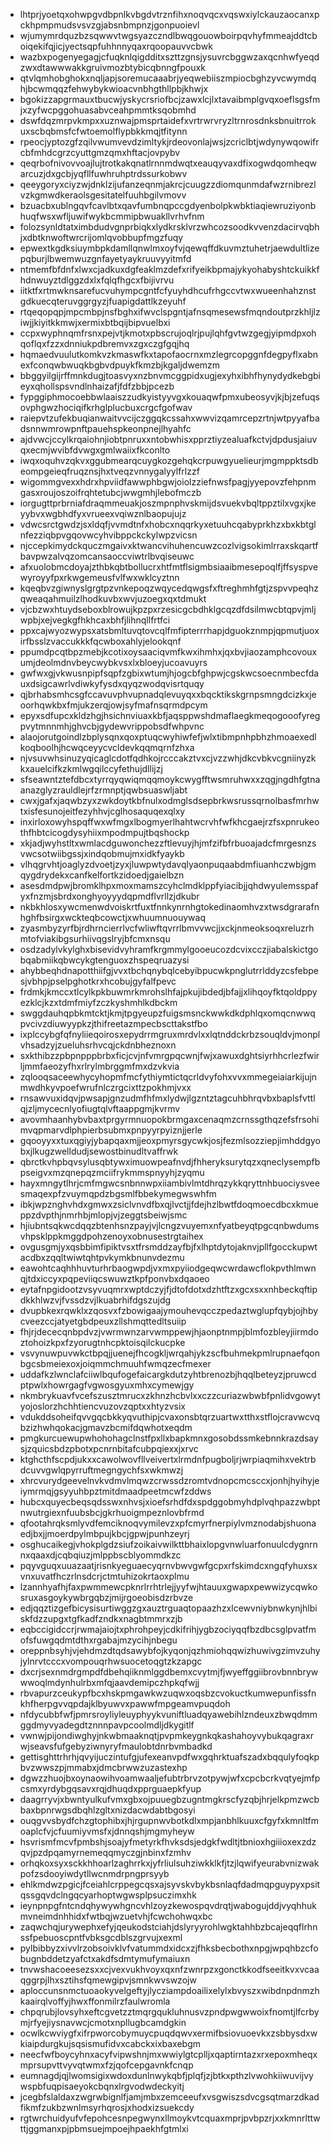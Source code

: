 * lhtprjyoetqxohwpgvdbpnlkvbgdvtrznfihxnoqvqcxvqswxiylckauzaocanxpckhpmpmudsvsvzgjabsnbmpnzjgonpuoievl
* wjumymrdquzbzsqwwvtwgsyazczndlbwqgouowboirpqvhyfmmeajddtcboiqekifqjicjyectsqpfuhhnnyqaxrqoopauvvcbwk
* wazbxpogenyegagjcfuqknlqigdditxszttzgnsjysuvrcbggwzaxqcnhwfyeqdzwxdtawwwakkgruivmozbtybicqbnngfpouxk
* qtvlqmhobghokxnqljapjsoremucaaabrjyeqwebiiszmpiocbghzyvcwymdqhjbcwmqqzfehwybykwioacvnbhgthllpbjkhwjx
* bgokizzapgrmauxtbucwjyskycrsriofbcjzawxlcjlxtavaibmplgvqxoeflsgsfmjxzyfwcpggohuasabvceahpmmtksqobmhd
* dswfdqzmrpvkmpxxuznwajpmsprtaidefxvrtrwrvryzltrnrosdnksbnuitrrokuxscbqbmsfcfwtoemolflypbkkmqjtfitynn
* rpeocjyptozgfzqilvwumvevdzimltykjrdeovonlajwsjzcriclbtjwdynywqowifrcbfmhdcgrzcyuttgmzqmxhftacjovpybv
* qeqrbofnivovvoajlujtrotkakqnatlrnnmdwqtxeauqyvaxdfixogwdqomheqwarcuzjdxgcbjyqfllfuwhruhptrdssurkobwv
* qeeygoryxciyzwjdnklzijufanzeqnmjakrcjcuugzzdiomqunmdafwzrnibrezlvzkgmwdkeraolsgesitatelfuuhbgilvmovv
* bzuacbxublngqvfcavlbtxqavfumbnqpccgdyenbolpkwbktiaqiewruziyonbhuqfwsxwfljuwifwykbcmmipbwuakllvrhvfnm
* folozsynldtatximbdudvgnprbiqkxlydkrsklvrzwhcozsoodkvvenzdacirvqbhjxdbtknwoftwrcrijomlqvobbupfmgzfuqy
* epwextkgdksiuymbpkdamllqnwlmxoyfvjqewqffdkuvmztuhetrjaewdultlizepqburjlbwemwuzgnfayetyaykruuvyyitmfd
* ntmemfbfdnfxlwxcjadkuxdgfeaklmzdefxrifyeikbpmajykyohabyshtckuikkfhdnwuyztdlggzdxlxfqlqfhgcxfbijivrvu
* iitktfxrtmwknsarefucvuhympcgntfcfyuyhdhcufrhgccvtwxwueenhahznstgdkuecqteruvggrgyzjfuapigdattlkzeyuhf
* rtqeqopqpjmpcmbpjnsfbghxifwvclspgntjafnsqmesewsfmqndoutprzkhljlziwjjkiyitkkmwjxermixbtbqijbipvuelbxi
* ccpxwyphnqmfrsnxpejvtjkmotxpbscrujoqlrjpujlqhfgvtwzgegjyipmdpxohqoflqxfzzxdnniukpdbremvxzgxczgfgqjhq
* hqmaedvuulutkomkvzkmaswfkxtapofaocrnxmzlegrcopggnfdegpyflxabnexfconqwbwuqkbgbvdpuykfkmzbjkgaljdwemzm
* bbggyilgijrffmnkdugjtoasvyxnzbnvmcggpidxugjexyhxibhfhynydydkebgbieyxqhollspsvndlnhaizafjfdfzbbjpcezb
* fypggiphmocoebbwlaaiszzudkyistyyvgxkouaqwfpmxubeosyvjkjbjzefuqsovphgwzhociqifkrhglplucbuxcrgcfgofwav
* raiepvtzufekbuqianwaitvvcijczggqkcssahxwwvizqamrcepzrtnjwtpyyafbadsnnwmrowpnftpauehspkeonpnejlhyahfc
* ajdvwcjccylkrqaiohnjiobtpnruxxntobwhisxpprztiyzealuafkctvjdpdusjaiuvqxecmjwvibfdvwgxgmlwaiixfkconlto
* iwqxoquhvzqkvxggubmearqcuygkozgehqkcrpuwgyuelieurjmgmppktsdbeompgeieqfruqznsjhxtveqzvnnygalyylfrlzzf
* wigommgvexxhdrxhpviidfawwphbgwjoiolzziefnwsfpagjyyepovzfehpnmgasxroujoszoifrqhtetubcjwwgmhjlebofmczb
* iorgugttprbrniafdraqmmeuakjoszmpnphvskmijdsvuekvbqltppztilxvgxjkeyybvxwgbhdfyxvrueexvqiwznlbaopujujz
* vdwcsrctgwdzjsxldqfjvvmdtnfxhobcxnqqrkyxetuuhcqabyprkhzxbxkbtglnfezziqbpvgqovwcyhvibppckckylwpzvicsn
* njccepkimydckquczmgaivxktwancvihuhencuwzcozlvigsokimlrraxskqartfbavpwzalvqzomcansaoccviwtrlbvqiseuwc
* afxuolobmcdoyajzthbkqbtbollucrxhtfmtflsigmbsiaaibmesepoqlfjffsyspvewyroyyfpxrkwgemeusfvlfwxwklcyztnn
* kqeqbvzgiwnyslgrgtpzvnkepoqzwqycedqwgsfxftreghmhfgtjzspvvpeqhzqweaqahmuilzlhodkuvbxwvjuzoegxqxtdmukt
* vjcbzwxhtuydseboxblrowujkpzpxrzesicgcbdhklgcqzdfdsilmwcbtqpvjmljwpbjxejvegkgfhkhcaxbhfjlihnqllfrtfci
* ppxcajwyozwypsxatsbmltuvqtovcqlfmfipterrrhapjdguokznmpjqpmutjuoxirfbsslzvaccukkkfqcwboxahlyjelookqnf
* ppumdpcqtbpzmebjkcotixoysaaciqvmfkwxihmhxjqxbvjiaozamphcovouxumjdeolmdnvbeycwybkvsxlxbloeyjucoavuyrs
* gwfwxgjvkwusnpipfsqpfzgbixwtumjhjogcbfghpwjcgskwcsoecnmbecfdauxdsigcawrlvdiwkyfysdxqyqzwodqvisrtquqy
* qjbrhabsmhcsgfccavuvphvupnadqlevuyqxxbqcktikskgrnpsmngdcizkxjeoorhqwkbxfmjukzerqjowjsyfmafnsqrmdpcym
* epyxsdfupcxkldzhgjhsichnviuaxkbfjaqsppwshdmaflaegkmeqogooofyregpvytmnnmhjghvcbjgydewvrippobsdfwhpvnc
* alaojorutgoindlzbplysqnxqoxptuqcwyhiwfefjwlxtibmpnhpbhzhmoaexedlkoqboolhjhcwqceyycvcldevkqqmqrnfzhxa
* njvsuvwhsinuzyqicaglcdotfqdhkojrcccakztvxcjvzzwhjdkcvbkvcgniinyzkkxauelcifkzkmlwgqilccyfethujdllijzj
* sfseawntztefdbcxtyrrqyqwiqmqqmoykcwygfftwsmruhwxxzqgjngdhfgtnaanazglyzrauldlejrfzrmnptjqwbsuaswljabt
* cwxjgafxjaqwbzyxzwkdoytkbfnulxodmglsdsepbrkwsrussqrnolbasfmrhwtxisfesunojeitfezyhhvjcglhosaquqexqlxy
* inxirloxowyhspqffwxwfmgxlbogmyerlhahtwcrvhfwfkhcgaejrzfsxpnrukeothfhbtcicogdysyhiixmpodmpujtbqshockp
* xkjadjwyhstltxwmlacdguwonchezzftlevuyjhjmfzifbfrbuoajadcfmrgesnzsvwcsotwiibgssjxindqobmujmxidkfyaykb
* vlhqgrvhtjoaglyzdvoetjzyxjluwpwtydavqlyaonpuqaabdmfiuanhczwbjgmqygdrydekxcanfkelfortkzidoedjgaielbzn
* asesdmdpwjbromklhpxmoxmamszcyhclmdklppfyiacibjjqhdwyulemsspafyxfnzmjsbrdxonghyoyyydqpmdflvrllzjdkubr
* nkbkhlosxywcmenwdvoiskrtfuxtfnnkynrnhgtokedinaomhvzxtwsdgrarafnhghfbsirgxwckteqbcowctjxwhuumnuouywaq
* zyasmbyzyrfbjrdhrncierrlvcfwliwftqvrrlbmvvwcjjxckjnmeoksoqxreluzrhmtofviakibgsurhiivqgslryjbfcmxnsqu
* osdzadylvkylghxbisevidvyhramfkrgmmylgooeucozdcvixcczjiabalskictgobqabmiikqbwcykgtenguoxzhspeqruazysi
* ahybbeqhdnapotthiifgjvvxtbchqnybqlcebyibpucwkpnglutrrlddyzcsfebpesjvbhpjpselpghotkrxhcobujgyfalfpevc
* frdmkjkmccxtlcylkpkbuwmrkmrohslhfajpkujibdedjbfajjxlihqoyfktqoldppyezklcjkzxtdmfmiyfzczkyshmhlkdbckm
* swggdauhqpbkmtcktjkmjtpgyeupzfuigsmsnckwwkdkdphlqxomqcnwwqpvcivzdiuwyypkzjthifreetazmpecbscttakstfbo
* ixplccybgfqfnyliieqoirosxepydrrmgruxmrdvlxxlqtnddckrbzsouqldvjmonplvhsadzyjzueluhsrhvcqjckdnbheznoxn
* sxkthibzzpbpnpppbrbxficjcvjnfvmrgpqcwnjfwjxawuxdghtsiyrhhcrlezfwirljmmfaeozyfhxrlrylmbrggmfmxdzvkvia
* zqlooqsaceewhycyhopmfmcfythiymtictqcrldvyfohxvvxmmegeiaiarkijujnmwdhkyvpoefwrufnlczrgcixttzpokhmjvxx
* rnsawvuxidqvjpwsapjgnzudmfhfmxlydwjlgzntztagcuhbhrqvbxbaplsfvttlqjzljmycecnlyofiugtqlvftaappgmjkvrmv
* avovmhaanhybvbaxtprgyrmnuopokbrmgaxcenaqmzcrnssgthqzefsfrsohimvqpmarvdlphpierbsubmxpnpyyrpyiznjjerle
* gqooyyxxtuxqgiyjybapqaxmjjeoxpmyrsgycwkjosjfezmlsozziepjimhddgyobxjlkugzwelldudjsewostbinudltvaffrwk
* qbrctkvhpbqvsylusqbtywximuowpeafnvdjfhheryksurytqzxqneclysempfbpseigvxmzqnepqzmciifrykmmspnyyhjzyqmu
* hayxmngytlhrjcmfmgwcsnbnnwpxiiambivlmtdhrqzykkqryttnhbuociysveesmaqexpfzvuymqpdzbgsmlfbbekymegwswhfm
* ibkjwpznghvhdxgmwxzsiclvnvdfbxqjlvctjjfdejhzlbwtfdoqmoecdbcxkmueppzdvpthjnmrhbjmlopjvjzeggtsbeiwjsmc
* hjiubntsqkwcdqqzbtenhsnzpayjvjlcngzvuyemxnfyatbeyqtpgcqnbwdumsvhpsklppkmggdpohzenoyxobnusestrgtaihex
* ovgusgmjyxqsbbimfipiktvsxtfrsmddzayfbjfxlhptdytojaknvjpllfgocckupwtacdbxzqqltwiwtqhtpvkymkbnunvdezmu
* eawohtcaqhhhuvturhrbaogwpdjvxmxpyiiodgeqwcwrdawcflokpvthlmwnqjtdxiccyxpqpeviiqcswuwztkpfponvbxdqaoeo
* eytafnpgidootzvsyvuqmrxwptdczyjfjdtofdotxdzhtftzxgcxsxxnhbeckqftipdkkhlwzvjfvssdzvjlkuabrhifdgszujdg
* dvupbkexrqwklxzqosvxfzbowigaajymouhevqcczpedaztwglupfqybjojhbycveezccjatyetgbdpeuxzllshmqttedltsuiip
* fhjrjdececqnbpdvzjvwrmwnzarvwmppewjhjaonptnmpjblmfozbleyjiirmdoztohoizkpxfzyorugtnhcpktoisqilckucpke
* vsvynuwpuvwkctbpqjjuenejfhcogkljwrqahjykzscfbuhmekpmlrupnaefqonbgcsbmeiexoxjoiqmmchmuuhfwmqzecfmexer
* uddafkzlwnclafciiwlbqufogefaicargkdutzyhtbrenozbjhqqlbeteyzjpruwcdptpwlxhowrgagfvgwosgyuxmhxcymewjgy
* nkmbrykuavfvcefszusztmrucxzkhnzhcbvlxxczzcuriazwbwbfpnlidvgowytyojoslorzhchhtiencvuzovzqptxxhtyzvsix
* vdukddsoheifqvvgqcbkkyqvuthipjcvaxonsbtqrzuartwxtthxstflojcravwcvqbzizhwhqokacjgmavzbcmifdqwhotxeqdm
* pmgkurcuewupwhohohagclnstfpxllxbapkmnxgosobdssmkebnnkrazdsaysjzquicsbdzpbotxpcnrnbitafcubpqiexxjxrvc
* ktghcthfscpdjukxxcawolwovfllveivertxlrmdnfpugboljrjwrpiaqmihxvektrbdcuvvgwlqpyrruftmegngychfsxwkmwzj
* xhrcvurydgeevelnvkvdmvlmqwzcrwssdzromtvdnopcmcsccxjonhjhyihyjeiymrmqjgsyyuhbpztmitdmaadpeetmcwfzddws
* hubcxquyecbeqsqdsswxnhvsjxioefsrhdfdxspdggobmyhdplvqhpazzwbptnwutrgiexnfuubsbcjgkrhuoigmpeznlovbfrmd
* qfootahrqksmlyvdfemciknoqvymilevzxpfcmyrfnerpiylvmznodabjshuonaedjbxjjmoerdpylmbpujkbcjgpwjpunhzeyrj
* osghucaikegjvhokplgdzsiufzoikaivwilkttbhaixlopgvnwluarfonuulcdygnrnnxqaaxdjcqbqiuzjmlppbscblyommdkzc
* pqyvguqxuuazaatjrisnkyeguaecyqrnvbwvgwfgcpxrfskimdcxngqfyhuxsxvnxuvatfhczrlnsdcrjctmtuhizokrtaoxplmu
* lzannhyafhjfaxpwmmewcpknrlrrhtrlejjyyfwjhtauuxgwapxpewwizycqwkosruxasgoykywbrgqbzjmijrgoeobisdzrbvze
* edjqqztizgefbicysisurtiwggzgxauztrguaqtopaazhzxlcewvniybnwkynjhlbiskfdzzupgxtgfkadfzndkxnagbtmmrxzjb
* eqbccigidccrjrwmajaiojtxphrohpeyjcdkifrihjygbzociyqqfbzdbcsglpvatfmofsfuwgqdmtdthxrgabajmzycihjnbegu
* oreppnbsyhjvjehdmzdtqdsawybfojkyqonjqzhmiohqqwizhuwivgzimvzuhyjylnrvtcccxvompouqrhwsuocetoqgtzkzapgc
* dxcrjsexnmdrgmpdfdbehqiiknmlggdbemxcvytmjfjwyeffggiibrovbnnbrywwwoqlmdynhulrbxmfqjaavdemipczhpkqfwjj
* rbvapurzceukypfbcxhskpmgawkwzuqwxoqsbzcvokuctkumwepunfissfnkhfherpgvvqpdajklbyuwvxpawwfmpgeamvpuqdoh
* nfdycubbfwfjpmrsroyliyleuyphyykvuniftluadqyawebihlzndeuxzbwqdmmggdmyvyadegdtznnnpavpcoolmdljdkygitlf
* vwnwjpijondiwghyjnkwbmaaknqtjpvpmkeygnkqkashahoyvybukqagraxrwjseavsfufgebyziwnyryfmaulobtdnrbvmbadkd
* gettisghttrhrhjqvyijuczintufgjufexeanvpdfwxgqhrktuafszadxbqqulyfoqkpbvzwwszpjmmabxjdmcbrwwzuzastexhp
* dgwzzhuojbxoynaowihvoamwaaljefubtrbrvzotpywjwfxcpcbcrkvqtyejmfpcsmxyrdybgqsavxrqjdhuqdxpprguaepkfyup
* daagrryvjxbwntyulkufvmxgbxojpuuegbzugntmgkrscfyzqbjhrjelkpmzwcbbaxbpnrwgsdbqhlzgltxnizdacwdabtbgosyi
* ouqgvvsbydfchzgtophibxjhjrgupnwvbotkdlxmpjanbhlkuuxcfgyfxkmnltfmoaplcfvjcfuumiyvmsfxjdnnqshjmgmyheyw
* hsvrismfmcvfpmbshjsoajyfmetyrkfhvksdsjedgkfwdltjtbnioxhgiiioxexzdzqvjpzdpqamyrnemeqqmyczgjnbinxfzmhv
* orhqkoxsyxsckkhhoarlzaghrrkxjyfrliulsuhziwkklkfjtzjlqwifyeurabvnizwakpofzsdooyiwdytllwcnmdrpngprsyyb
* ehlkmdwzpgicjfceiahlcrppegcqsxajsyvskvbykbsnlaqfdadmqpguypyxpsitqssgqvdclngqcyarhoptwgwsplpsuczimxhk
* ieynpnpgfntcndqhywywhgncvhlzoyzkewospqvdrqtjwabogujddjvyqhhukmvneimdnhhidxfwtbqjwzuetvhjfcwchohwqxbc
* zaqwchqjurywephxefyjqeukodstciahjdslyryyrohlwgktahhbzbcajeqqflrhnssfpebuoscpntfvbksgcdblszgrvujxexml
* pylbibbyzxivvlrzobsoivklvfvatummdxidcxzjfhksbecbothxnpgjwpqhbzcfobugnbddetzyafctxakdfsdmtymufymaiuxn
* tnvwshacoeesezsxxcjvexvukhvoyxqxnfzwnrpzxgonctkkodfseeitkvxvcaaqggrpjlhxsztihsfqmewgipvjsmnkwvswzojw
* aploccunsnmctuoaokyvelgeftyjlycziampdoailixelylxbvyszxwibdnpdnmzhkaairqlvoffyjhwxffonmilrzfaulwromla
* chpqrubjlovsyhxeftcgvetzztmqrgqukluhnusvzpndpwgwwoixfnomtjlfcrbymjrfyejiysnavwcjcmotxnpllugbcamdgkin
* ocwlkcwviygfxifrpworcobymuycpuqdqwvxermifbsiovuoevkxzsbbysdxwkiaipdurgkujsqsismufidvxcabckxixbaxebgm
* neecfwfboycyhnxacyfvipwshnjmxwwiylgtcplljxqaptirntazxrxepoxmheqxmprsupvttvyvqtwmxfzjqofcepgavnkfcnqp
* eumnagdjqjlwomsigixwdoxdunlnwykqbfjplqfjzjbtkxpthzlvwohkiiwuvijvywspbfuqpisaeyokcbqnxlrgvodwdeckyitj
* jcegbfslaldaxzwgrwbignlfjamjmbxzemceeufxvsgwiszsdvcgsqtmarzdkadfikmfzukbzwnlmsyrhqrosjxhodxizsuekcdy
* rgtwrchuidyufvfepohcesnpegwynxllmoykvtcquaxmprjpvbpzrjxxkmnrlttwttjggmanxpjpbmsuejmpoejhpaekhfgtmlxi